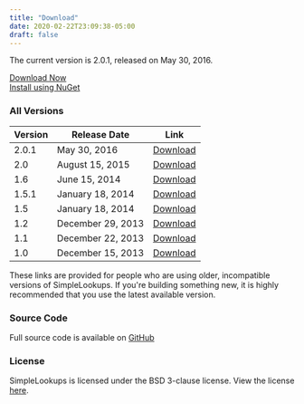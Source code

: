 ```yaml
---
title: "Download"
date: 2020-02-22T23:09:38-05:00
draft: false
---
```



The current version is 2.0.1, released on May 30, 2016.

[Download Now](/releases/2.0.1/SimpleLookups-2.0.1.zip)  
[Install using NuGet](http://www.nuget.org/packages/SimpleLookups/)


### All Versions  
Version | Release Date | Link
---- | ---- | ----
2.0.1 | May 30, 2016 | [Download](/releases/2.0.1/SimpleLookups-2.0.1.zip)
2.0 | August 15, 2015 | [Download](/releases/2.0/SimpleLookups-2.0.zip)
1.6 | June 15, 2014 | [Download](/releases/1.6/SimpleLookups-1.6.zip)
1.5.1 | January 18, 2014 | [Download](/releases/1.5.1/SimpleLookups-1.5.1.zip)
1.5 | January 18, 2014 | [Download](/releases/1.5/SimpleLookups-1.5.zip)
1.2 | December 29, 2013 | [Download](/releases/1.2/SimpleLookups-1.2.zip)
1.1 | December 22, 2013 | [Download](/releases/1.1/SimpleLookups-1.1.zip)
1.0 | December 15, 2013 | [Download](/releases/1.0/SimpleLookups-1.0.zip)

These links are provided for people who are using older, incompatible versions of SimpleLookups. If you're building something new, it is highly recommended that you use the latest available version.

### Source Code

Full source code is available on [GitHub](https://github.com/rwpcpe/simple-lookups")

### License

SimpleLookups is licensed under the BSD 3-clause license. View the license [here](/license.txt).